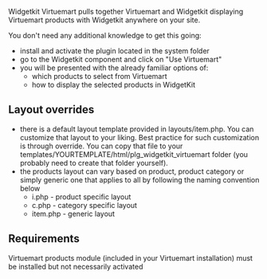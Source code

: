 Widgetkit Virtuemart pulls together Virtuemart and Widgetkit displaying Virtuemart products with Widgetkit anywhere on your site.

You don't need any additional knowledge to get this going:
- install and activate the plugin located in the system folder
- go to the Widgetkit component and click on "Use Virtuemart"
- you will be presented with the already familiar options of:
    - which products to select from Virtuemart
    - how to display the selected products in WidgetKit

Layout overrides
----------------
- there is a default layout template provided in layouts/item.php. You can customize that layout to your liking. Best practice for such customization is through override. You can copy that file to your templates/YOURTEMPLATE/html/plg_widgetkit_virtuemart folder (you probably need to create that folder yourself).
- the products layout can vary based on product, product category or simply generic one that applies to all by following the naming convention below
    - i<virtuemart product id>.php - product specific layout
    - c<virtuemart category id>.php - category specific layout
    - item.php - generic layout

Requirements
------------
Virtuemart products module (included in your Virtuemart installation) must be installed but not necessarily activated
